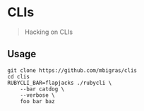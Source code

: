 # CLIs

> Hacking on CLIs

## Usage

```
git clone https://github.com/mbigras/clis
cd clis
RUBYCLI_BAR=flapjacks ./rubycli \
	--bar catdog \
	--verbose \
	foo bar baz
```